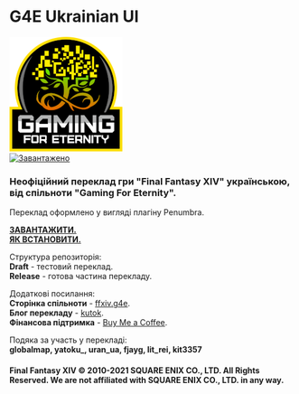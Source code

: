 # G4E Ukrainian UI  
[![logo](img/logo_200.png)](https://gaming4eternity.online)  
[![Завантажено](https://img.shields.io/github/downloads/justscribe/ffxiv_ukrainian/total.svg)](https://github.com/justscribe/ffxiv_ukrainian)
### Неофіційний переклад гри "Final Fantasy XIV" українською, від спільноти "Gaming For Eternity".
Переклад оформлено у вигляді плагіну Penumbra.  

**[ЗАВАНТАЖИТИ.](https://github.com/justscribe/ffxiv_ukrainian/releases)**  
**[ЯК ВСТАНОВИТИ.](https://www.buymeacoffee.com/justscribe/vimanumidi)**  

Структура репозиторія:  
**Draft** - тестовий переклад.  
**Release** - готова частина перекладу.  

Додаткові посилання:    
**Сторінка спільноти** - [ffxiv.g4e](https://ffxiv.gaming4eternity.online).  
**Блог перекладу** - [kutok](https://kutok.io/g4e_ffxiv_ukrainian).  
**Фінансова підтримка** - [Buy Me a Coffee](https://www.buymeacoffee.com/justscribe/membership).  

Подяка за участь у перекладі:  
**globalmap, yatoku_, uran_ua, fjayg, lit_rei, kit3357**

#### Final Fantasy XIV © 2010-2021 SQUARE ENIX CO., LTD. All Rights Reserved. We are not affiliated with SQUARE ENIX CO., LTD. in any way.
